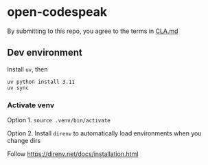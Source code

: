 # open-codespeak

By submitting to this repo, you agree to the terms in [CLA.md](./CLA.md)

## Dev environment

Install `uv`, then

```
uv python install 3.11
uv sync
```

### Activate venv

Option 1. `source .venv/bin/activate`

Option 2. Install `direnv` to automatically load environments when you change dirs

Follow https://direnv.net/docs/installation.html

